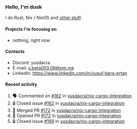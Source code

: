 ### Hello, I'm dusk

I do Rust, Nix / NixOS and [other stuff](https://gaze.systems/).

#### Projects I'm focusing on

- nothing, right now

#### Contacts

- Discord: yusdacra
- E-mail: y.bera003.06@pm.me
- LinkedIn: https://www.linkedin.com/in/yusuf-bera-ertan

#### Recent activity

<!--START_SECTION:activity-->
1. 🗣 Commented on [#162](https://github.com/yusdacra/nix-cargo-integration/issues/162#issuecomment-2488587885) in [yusdacra/nix-cargo-integration](https://github.com/yusdacra/nix-cargo-integration)
2. 🔒 Closed issue [#162](https://github.com/yusdacra/nix-cargo-integration/issues/162) in [yusdacra/nix-cargo-integration](https://github.com/yusdacra/nix-cargo-integration)
3. 🎉 Merged PR [#172](https://github.com/yusdacra/nix-cargo-integration/pull/172) in [yusdacra/nix-cargo-integration](https://github.com/yusdacra/nix-cargo-integration)
4. 💪 Opened PR [#172](https://github.com/yusdacra/nix-cargo-integration/pull/172) in [yusdacra/nix-cargo-integration](https://github.com/yusdacra/nix-cargo-integration)
5. 🔒 Closed issue [#169](https://github.com/yusdacra/nix-cargo-integration/issues/169) in [yusdacra/nix-cargo-integration](https://github.com/yusdacra/nix-cargo-integration)
<!--END_SECTION:activity-->
